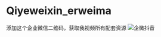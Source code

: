 # Qiyeweixin_erweima
添加这个企业微信二维码，获取我视频所有配套资源
![企微抖音](https://github.com/user-attachments/assets/4a2d92af-4e02-42c8-8def-83866d3ef418)
